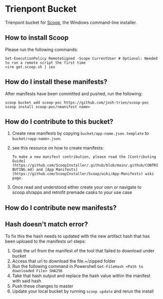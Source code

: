 # Trienpont Bucket

Trienpont bucket for [Scoop](https://scoop.sh), the Windows command-line installer.

## How to install Scoop

Please run the following commands:

```pwsh
Set-ExecutionPolicy RemoteSigned -Scope CurrentUser # Optional: Needed to run a remote script the first time
>irm get.scoop.sh | iex
```

## How do I install these manifests?

After manifests have been committed and pushed, run the following:

```pwsh
scoop bucket add scoop-poc https://github.com/josh-trien/scoop-poc
scoop install scoop-poc/<manifest name>
```

## How do I contribute to this bucket?

1. Create new manifests by copying `bucket/app-name.json.template` to
   `bucket/<app-name>.json`.
2. see this resource on how to create manifests:

    `To make a new manifest contribution, please read the [Contributing
    Guide](https://github.com/ScoopInstaller/.github/blob/main/.github/CONTRIBUTING.md)
    and [App Manifests](https://github.com/ScoopInstaller/Scoop/wiki/App-Manifests)
    wiki page.`

3. Once read and understood either create your own or navigate to scoop.sh/apps and retrofit premade casks to your use case

## How do I contribute new manifests?



## Hash doesn't match error?

To fix this the hash needs to updated with the new artifact hash that has been uploaed to the manifests url
steps:
1. Grab the url from the manifest of the tool that failed to download under bucket
2. Access that url to download the file.+/zipped folder
3. Run the following command in Powershell
    `Get-FileHash <Path to downloaded File> SHA256`
4. Take that hash output and replace the hash value within the manifest with said hash
5. Push these changes to master
6. Update your local bucket by running `scoop update` and rerun the install
